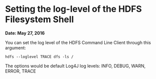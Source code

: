 # Setting the log-level of the HDFS Filesystem Shell

**Date: May 27, 2016**

You can set the log level of the HDFS Command Line Client through this argument:

```
hdfs --loglevel TRACE dfs -ls /
```

The options would be default Log4J log levels: INFO, DEBUG, WARN, ERROR, TRACE
